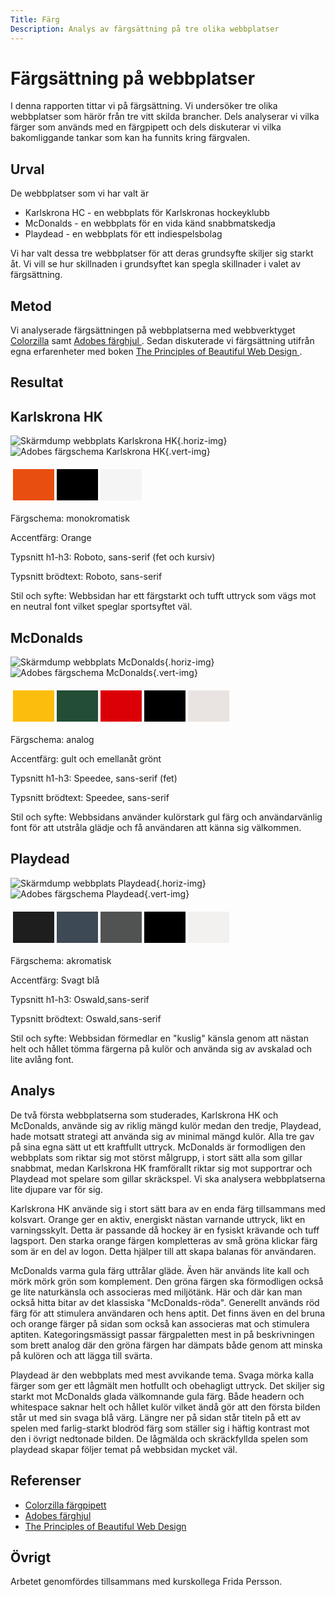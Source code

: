 ```yaml
---
Title: Färg
Description: Analys av färgsättning på tre olika webbplatser
---
```


Färgsättning på webbplatser
=======================

I denna rapporten tittar vi på färgsättning. Vi undersöker tre olika webbplatser som härör från tre vitt skilda brancher. Dels analyserar vi vilka färger som används med en färgpipett och dels diskuterar vi vilka bakomliggande tankar som kan ha funnits kring färgvalen.

Urval
-----------------------

<!-- Berätta vilka webbplatser du valt att undersöka och varför eller hur du gick tillväga när du gjorde ditt urval. -->
De webbplatser som vi har valt är
* Karlskrona HC - en webbplats för Karlskronas hockeyklubb
* McDonalds - en webbplats för en vida känd snabbmatskedja
* Playdead - en webbplats för ett indiespelsbolag

Vi har valt dessa tre webbplatser för att deras grundsyfte skiljer sig starkt åt. Vi vill se hur skillnaden i grundsyftet kan spegla skillnader i valet av färgsättning.

<!-- ### Krav

Välj ut 3 webbplatser som skall analyseras, berätta hur du gjorde urvalet (urval). Tänk att ditt urval påverkar vad du kan komma fram till i din rapport. Gör ditt urval från en kategori av webbplatser, eller välj helt olika kategorier för att jämföra.
[] Karlskrona HC
[] McDonalds
[] PlayDead -->

Metod
-----------------------
Vi analyserade färgsättningen på webbplatserna med webbverktyget <a href="https://www.colorzilla.com/chrome/help.html">Colorzilla</a> samt <a href="https://color.adobe.com/create/color-wheel">Adobes färghjul </a>. Sedan diskuterade vi färgsättning utifrån egna erfarenheter med boken <a href="https://learning.oreilly.com/library/view/the-principles-of/9781098124717/?ar"> The Principles of Beautiful Web Design </a>.


<!-- Berätta kort om din "metod", hur du gör för att utföra undersökningen. Berätta om du använder något speciellt verktyg.

### Krav

Berätta om du använde något särskilt verktyg för att göra färganalysen (metod). [] -->



Resultat
-----------------------

<!-- Ta en snapshot (bild) på webbplats. [] [] [] -->
<!-- Dokumentera och visualisera färgpaletten som används. [] [] [] -->
<!-- Notera vilken typ av färgschema som använts. [] [] [] -->
<!-- Notera om och vilken accentfärg som använts. [] [] [] -->
<!-- Notera val av typsnitt för H1-H3 samt brödtext, kommentera om det är serif eller sans-serif. [] [] [] -->
<!-- Notera i en mening om du anser att webbplatsens färgval och typografi motsvarar den profil du tror att webbplatsen vill ha. [] [] [] -->

## Karlskrona HK
![Skärmdump webbplats Karlskrona HK](%assets_url%/img/KarlskronaHK.png){.horiz-img}
![Adobes färgschema Karlskrona HK](%assets_url%/img/karlskronahkColorscheme.png){.vert-img}
<table style="border-spacing: 4px; border-collapse: separate">
<tr>
<td style="height: 50px; width: 50px; background-color: #e84e0f">
<td style="height: 50px; width: 50px; background-color: #000000">
<td style="height: 50px; width: 50px; background-color: #f5f5f5">
</tr>
</table>
Färgschema: monokromatisk

Accentfärg: Orange

Typsnitt h1-h3: Roboto, sans-serif (fet och kursiv)

Typsnitt brödtext: Roboto, sans-serif

Stil och syfte: Webbsidan har ett färgstarkt och tufft uttryck som vägs mot en neutral font vilket speglar sportsyftet väl.

## McDonalds
![Skärmdump webbplats McDonalds](%assets_url%/img/mcdonalds.png){.horiz-img}
![Adobes färgschema McDonalds](%assets_url%/img/mcdonaldsColorscheme.png){.vert-img}
<table style="border-spacing: 4px; border-collapse: separate">
<tr>
<td style="height: 50px; width: 50px; background-color: #fcbd0c">
<td style="height: 50px; width: 50px; background-color: #234d35">
<td style="height: 50px; width: 50px; background-color: #db0006">
<td style="height: 50px; width: 50px; background-color: #000000">
<td style="height: 50px; width: 50px; background-color: #e9e4e1">
</tr>
</table>
Färgschema: analog

Accentfärg: gult och emellanåt grönt

Typsnitt h1-h3: Speedee, sans-serif (fet)

Typsnitt brödtext: Speedee, sans-serif

Stil och syfte: Webbsidans använder kulörstark gul färg och användarvänlig font för att utstråla glädje och få användaren att känna sig välkommen.

## Playdead
![Skärmdump webbplats Playdead](%assets_url%/img/playdead.png){.horiz-img}
![Adobes färgschema Playdead](%assets_url%/img/playdeadColorscheme.png){.vert-img}

<table style="border-spacing: 4px; border-collapse: separate">
<tr>
<td style="height: 50px; width: 50px; background-color: #1e1e1e">
<td style="height: 50px; width: 50px; background-color: #3d4955">
<td style="height: 50px; width: 50px; background-color: #515352">
<td style="height: 50px; width: 50px; background-color: #000000">
<td style="height: 50px; width: 50px; background-color: #f2f1f0">
</tr>
</table>
Färgschema: akromatisk

Accentfärg: Svagt blå

Typsnitt h1-h3: Oswald,sans-serif

Typsnitt brödtext: Oswald,sans-serif

Stil och syfte: Webbsidan förmedlar en "kuslig" känsla genom att nästan helt och hållet tömma färgerna på kulör och använda sig av avskalad och lite avlång font.

<!-- Dokumentera dina resultat från din studie. Berätta vad du kom fram till, vilka resultat du hittade och observerade. -->

Analys
-----------------------

<!-- Diskutera och analysera de resultaten du fann. -->

De två första webbplatserna som studerades, Karlskrona HK och McDonalds, använde sig av riklig mängd kulör medan den tredje, Playdead, hade motsatt strategi att använda sig av minimal mängd kulör. Alla tre gav på sina egna sätt ut ett kraftfullt uttryck. McDonalds är formodligen den webbplats som riktar sig mot störst målgrupp, i stort sätt alla som gillar snabbmat, medan Karlskrona HK framförallt riktar sig mot supportrar och Playdead mot spelare som gillar skräckspel. Vi ska analysera webbplatserna lite djupare var för sig.

Karlskrona HK använde sig i stort sätt bara av en enda färg tillsammans med kolsvart. Orange ger en aktiv, energiskt nästan varnande uttryck, likt en varningsskylt. Detta är passande då hockey är en fysiskt krävande och tuff lagsport. Den starka orange färgen kompletteras av små gröna klickar färg som är en del av logon. Detta hjälper till att skapa balanas för användaren.

McDonalds varma gula färg uttrålar gläde. Även här används lite kall och mörk mörk grön som komplement. Den gröna färgen ska förmodligen också ge lite naturkänsla och associeras med miljötänk. Här och där kan man också hitta bitar av det klassiska "McDonalds-röda". Generellt används röd färg för att stimulera användaren och hens aptit. Det finns även en del bruna och orange färger på sidan som också kan associeras mat och stimulera aptiten. Kategoringsmässigt passar färgpaletten mest in på beskrivningen som brett analog där den gröna färgen har dämpats både genom att minska på kulören och att lägga till svärta.

Playdead är den webbplats med mest avvikande tema. Svaga mörka kalla färger som ger ett lågmält men hotfullt och obehagligt uttryck. Det skiljer sig starkt mot McDonalds glada välkomnande gula färg. Både headern och whitespace saknar helt och hållet kulör vilket ändå gör att den första bilden står ut med sin svaga blå värg. Längre ner på sidan står titeln på ett av spelen med farlig-starkt blodröd färg som ställer sig i häftig kontrast mot den i övrigt nedtonade bilden. De lågmälda och skräckfyllda spelen som playdead skapar följer temat på webbsidan mycket väl.

Referenser
-----------------------
* <a href="https://www.colorzilla.com/chrome/help.html">Colorzilla färgpipett</a>
* <a href="https://color.adobe.com/create/color-wheel">Adobes färghjul </a>
* <a href="https://learning.oreilly.com/library/view/the-principles-of/9781098124717/?ar"> The Principles of Beautiful Web Design </a>


Övrigt
-----------------------

Arbetet genomfördes tillsammans med kurskollega Frida Persson.